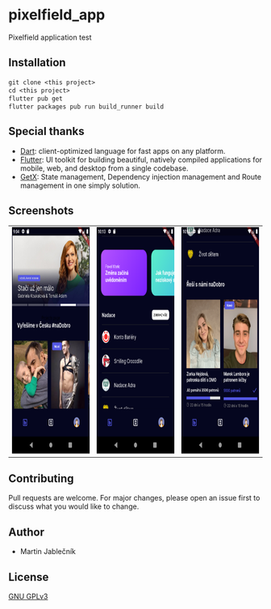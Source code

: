 # pixelfield_app
Pixelfield application test


## Installation

  ```
  git clone <this project>
  cd <this project>
  flutter pub get
  flutter packages pub run build_runner build
  ```
  

## Special thanks

 - [Dart](https://dart.dev/): client-optimized language for fast apps on any platform.
 - [Flutter](https://flutter.dev/): UI toolkit for building beautiful, natively compiled applications for mobile, web, and desktop from a single codebase.
 - [GetX](https://pub.dev/packages/get): State management, Dependency injection management and Route management in one simply solution.


## Screenshots
<table>
  <tr><td>
<img src="screenshots/Screenshot1.png" width="252" height="448">
    </td><td>
<img src="screenshots/Screenshot2.png" width="252" height="448">
    </td><td>
<img src="screenshots/Screenshot3.png" width="252" height="448">
    </td></tr>
</table>


## Contributing
Pull requests are welcome. For major changes, please open an issue first to discuss what you would like to change.


## Author
 - Martin Jablečník


## License
[GNU GPLv3](https://choosealicense.com/licenses/gpl-3.0/)
